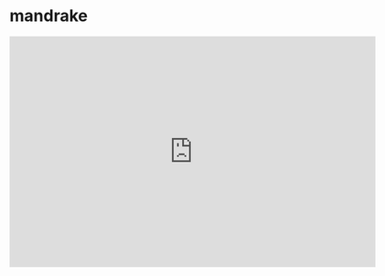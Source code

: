 # mandrake

<div class=embed-"embed-responsive embed-responsive-16by9">
<iframe class="embed-responsive-item" src='https://gfycat.com/ifr/RipePersonalBorzoi' frameborder='0' scrolling='no' allowfullscreen width='640' height='404'></iframe>
</div>
